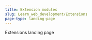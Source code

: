 ```yaml
---
title: Extension modules
slug: Learn_web_development/Extensions
page-type: landing-page
---
```


<!-- {{LearnSidebar}} -->

Extensions landing page
